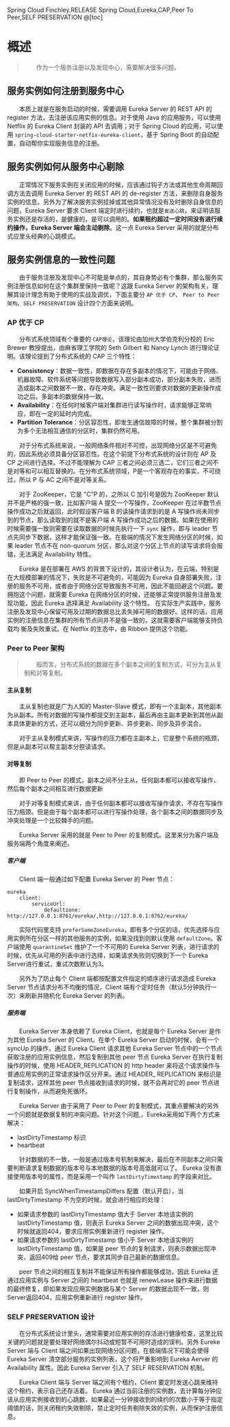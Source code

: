 Spring Cloud Finchley.RELEASE
Spring Cloud,Eureka,CAP,Peer To Peer,SELF PRESERVATION
@[toc]

# 概述

> &emsp;&emsp;作为一个服务注册以及发现中心，需要解决很多问题。

## 服务实例如何注册到服务中心

&emsp;&emsp;本质上就是在服务启动的时候，需要调用 Eureka Server 的 REST API 的 register 方法，去注册该应用实例的信息。对于使用 Java 的应用服务，可以使用 Netflix 的 Eureka Client 封装的 API 去调用；对于 Spring Cloud 的应用，可以使用 `spring-cloud-starter-netfix-eureka-client`，基于 Spring Boot 的自动配置，自动帮你实现服务信息的注册。

## 服务实例如何从服务中心剔除

&emsp;&emsp;正常情况下服务实例在关闭应用的时候，应该通过钩子方法或其他生命周期回调方法去调用 Eureka Server 的 REST API 的 de-register 方法，来删除自身服务实例的信息。另外为了解决服务实例挂掉或其他异常情况没有及时删除自身信息的问题，Eureka Server 要求 Client 端定时进行续约，也就是`发送心跳`，来证明该服务实例还是存活的，是健康的，是可以调用的。**如果租约超过一定时间没有进行续约操作，Eureka Server 端会主动剔除**。这一点 Eureka Server 采用的就是分布式应里头经典的心跳模式。

## 服务实例信息的一致性问题

&emsp;&emsp;由于服务注册及发现中心不可能是单点的，其自身势必有个集群，那么服务实例注册信息如何在这个集群里保持一致呢？这跟 Eureka Server 的架构有关，理解其设计理念有助于使用的实战及调优，下面主要分 `AP 优于 CP`、 `Peer to Peer 架构`、`SELF PRESERVATION` 设计四个方面来说明。

### AP 优于 CP

&emsp;&emsp;分布式系统领域有个重要的 `CAP理论`，该理论由加州大学伯克利分校的 Eric Brewer 教授提出，由麻省理工学院的 Seth Gilbert 和 Nancy Lynch 进行理论证明。该理论提到了分布式系统的 CAP 三个特性：

* **Consistency**：数据一致性，即数据在存在多副本的情况下，可能由于网络、机器故障、软件系统等问题导致数据写入部分副本成功，部分副本失败，进而造成副本之间数据不一致，存在冲突。满足一致性则要求对数据的更新操作成功之后。多副本的数据保持一致。
* **Availability**：在任何时候客户端对集群进行读写操作时，请求能够正常响应，即在一定的延时内完成。
* **Partition Tolerance**：分区容忍性，即发生通信故障的时候，整个集群被分割为多个无法相互通信的分区时，集群仍然可用。

&emsp;&emsp;对于分布式系统来说，一般网络条件相对不可控，出现网络分区是不可避免的，因此系统必须具备分区容忍性。在这个前提下分布式系统的设计则在 AP 及 CP 之间进行选择。不过不能理解为 CAP 三者之间必须三选二，它们三者之间不是对等和可以相互替换的。在分布式系统领域，P是一个客观存在的事实，不可绕过，所以 P 与 AC 之间不是对等关系。

&emsp;&emsp;对于 ZooKeeper，它是 "C"P 的，之所以 C 加引号是因为 ZooKeeper 默认并不是严格的强一致，比如客户端 A 提交一个写操作，ZooKeeper 在过半数节点操作成功之后就返回，此时假设客户端 B 的读操作请求到的是 A 写操作尚未同步到的节点，那么读取到的就不是客户端 A 写操作成功之后的数据。如果在使用的时候需要强一致则需要在读取数据的时候先执行一下 `sync` 操作，即与 leader 节点先同步下数据，这样才能保证强一致。在极端的情况下发生网络分区的时候，如果 leader 节点不在 non-quorum 分区，那么对这个分区上节点的读写请求将会报错，无法满足 Availability 特性。

&emsp;&emsp;Eureka 是在部署在 AWS 的背景下设计的，其设计者认为，在云端，特别是在大规模部署的情况下，失败是不可避免的，可能因为 Eureka 自身部署失败，注册的服务不可用，或者由于网络分区导致服务不可用，因此不能回避这个问题。要拥抱这个问题，就需要 Eureka 在网络分区的时候，还能够正常提供服务注册及发现功能，因此 Eureka 选择满足 Availability 这个特性。 在实际生产实践中，服务注册及发现中心保留可用及过期的数据总比丢失掉可用的数据好。这样的话，应用实例的注册信息在集群的所有节点间并不是强一致的，这就需要客户端能够支持负载均
衡及失败重试。在 Netflix 的生态中，由 Ribbon 提供这个功能。

### Peer to Peer 架构

> &emsp;&emsp;般而言，分布式系统的数据在多个副本之间的复制方式，可分为主从复制和对等复制。

#### 主从复制

&emsp;&emsp;主从复制也就是广为人知的 Master-Slave 模式，即有一个主副本，其他副本为从副本。所有对数据的写操作都提交到主副本，最后再由主副本更新到其他从副本具体更新的方式，还可以细分为同步更新、异步更新、同步及异步混合。

&emsp;&emsp;对于主从复制模式来讲，写操作的压力都在主副本上，它是整个系统的瓶颈，但是从副本可以帮主副本分担读请求。

#### 对等复制

&emsp;&emsp;即 Peer to Peer 的模式，副本之间不分主从，任何副本都可以接收写操作，然后每个副本之间相互进行数据更新

&emsp;&emsp;对于对等复制模式来讲，由于任何副本都可以接收写操作请求，不存在写操作压力瓶颈。但是由于每个副本都可以进行写操作处理，各个副本之间的数据同步及冲突处理是一个比较棘手的问题。

&emsp;&emsp;Eureka Server 采用的就是 Peer to Peer 的复制模式。这里来分为客户端及服务端两个角度来阐述。

##### 客户端

&emsp;&emsp;Client 端一般通过如下配置 Eureka Server 的 Peer 节点：

```
eureka
	client: 
		serviceUrl: 
			defaultzone: http://127.0.0.1:8761/eureka/,http://127.0.0.1:8762/eureka/
```

&emsp;&emsp;实际代码里支持 `preferSameZoneEureka`，即有多个分区的话，优先选择与应用实例所在分区一样的其他服务的实例，如果没找到则默认使用 `defaultZone`。客户端使用 `quarantineSet` 维护了一个不可用的 Eureka Server 列表，进行请求的时候，优先从可用的列表中进行选择，如果请求失败则切换到下一个 Eureka Server进行重试，重试次数默认为3。

&emsp;&emsp;另外为了防止每个 Client 端都按配置文件指定的顺序进行请求造成 Eureka Server 节点请求分布不均衡的情况，Client 端有个定时任务（默认5分钟执行一次）来刷新并随机化 Eureka Server 的列表。

##### 服务端

&emsp;&emsp;Eureka Server 本身依赖了 Eureka Client，也就是每个 Eureka Server 是作为其他 Eureka Server 的 Client。在单个 Eureka Server 启动的时候，会有一个 syncUp 的操作，通过 Eureka Client 请求其他 Eureka Server 节点中的一个节点获取注册的应用实例信息，然后复制到其他 peer 节点 Eureka Server 在执行复制操作的时候，使用 HEADER_REPLICATION 的 http header 来将这个请求操作与普通应用实例的正常请求操作区分开来。通过 HEADER_ REPLICATION 来标识是复制请求，这样其他 peer 节点接收到请求的时候，就不会再对它的 peer 节点进行复制操作，从而避免死循环。

&emsp;&emsp;Eureka Server 由于采用了 Peer to Peer 的复制模式，其重点要解决的另外一个问题就是数据复制的冲突问题。针对这个问题,，Eureka采用如下两个方式来解决：

* lastDirtyTimestamp 标识
* heartbeat

&emsp;&emsp;针对数据的不一致，一般是通过版本号机制来解决，最后在不同副本之间只需要判断请求复制数据的版本号与本地数据的版本号高低就可以了。 Eureka 没有直接使用版本号的属性，而是采用一个叫作 `lastDirtyTimestamp` 的字段来对比。

&emsp;&emsp;如果开启 SyncWhenTimestampDiffers 配置（默认开启），当 lastDirtyTimestamp 不为空的时候，就会进行相应的处理：

* 如果请求参数的 lastDirtyTimestamp 值大于 Server 本地该实例的 lastDirtyTimestamp 值，则表示 Eureka Server 之间的数据出现冲突，这个时候就返回404，要求应用实例重新进行 register 操作。
* 如果请求参数的 lastDirtyTimestamp 值小于 Server 本地该实例的 lastDirtyTimestamp 值，如果是 peer 节点的复制请求，则表示数据出现冲突，返回409给 peer 节点，要求其同步自己最新的数据信息。

&emsp;&emsp;peer 节点之间的相互复制并不能保证所有操作都能够成功，因此 Eureka 还通过应用实例与 Server 之间的 heartbeat 也就是 renewLease 操作来进行数据的最终修复，即如果发现应用实例数据与某个 Server 的数据出现不一致，则 Server返回404，应用实例重新进行 register 操作。

### SELF PRESERVATION 设计

&emsp;&emsp;在分布式系统设计里头，通常需要对应用实例的存活进行健康检查，这里比较关键的问题就是要处理好网络偶尔抖动或短暂不可用时造成的误判。另外 Eureke Server 端与 Client 端之间如果出现网络分区问题，在极端情况下可能会使得 Eureka Server 清空部分服务的实例列表，这个将严重影响到 Eureka Aerver 的 Availability 属性。因此 Eureka Server 引入了 SELF RESERVATION 机制。

&emsp;&emsp;Eureka Client 端与 Server 端之间有个租约，Client 要定时发送心跳来维持这个租约，表示自己还存活着。 Eureka 通过当前注册的实例数，去计算每分钟应该从应用实例接收到的心跳数，如果最近一分钟接收到的续约的次数小于等于指定阈值的话，则关闭租约失效剔除，禁止定时任务剔除失效的实例，从而保护注册信息。
